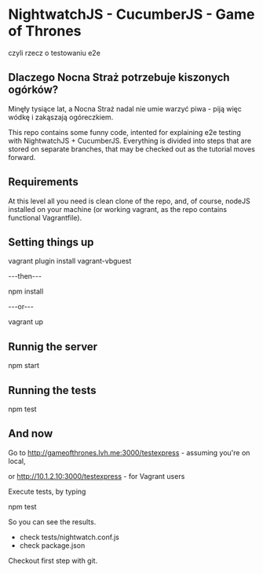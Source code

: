 # NightwatchJS - CucumberJS - Game of Thrones
czyli rzecz o testowaniu e2e

## Dlaczego Nocna Straż potrzebuje kiszonych ogórków?
Minęły tysiące lat, a Nocna Straż nadal nie umie warzyć piwa - piją więc wódkę i zakąszają ogóreczkiem.

This repo contains some funny code, intented for explaining e2e testing with NightwatchJS + CucumberJS. Everything is divided into steps that are stored on separate branches, that may be checked out as the tutorial moves forward.

## Requirements
At this level all you need is clean clone of the repo, and, of course, nodeJS installed on your machine (or working vagrant, as the repo contains functional Vagrantfile).

## Setting things up

vagrant plugin install vagrant-vbguest

---then---

npm install

---or---

vagrant up

## Runnig the server
npm start

## Running the tests
npm test

## And now

Go to http://gameofthrones.lvh.me:3000/testexpress - assuming you're on local,

or http://10.1.2.10:3000/testexpress - for Vagrant users

Execute tests, by typing

npm test

So you can see the results.

- check tests/nightwatch.conf.js
- check package.json

Checkout first step with git.